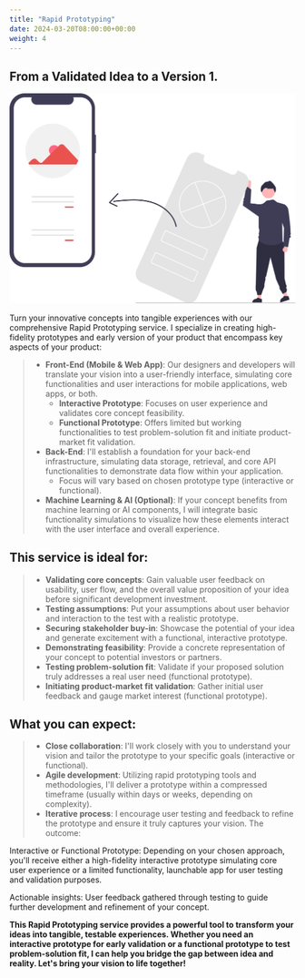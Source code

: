 ```yaml
---
title: "Rapid Prototyping"
date: 2024-03-20T08:00:00+00:00
weight: 4
---
```


## From a Validated Idea to a Version 1.

![Rapid Prototyping](/images/illustrations/undraw_design_process_re_0dhf.svg)

<!--more-->

Turn your innovative concepts into tangible experiences with our comprehensive Rapid Prototyping service. I specialize in creating high-fidelity prototypes and early version of your product that encompass key aspects of your product:

> * **Front-End (Mobile & Web App)**: Our designers and developers will translate your vision into a user-friendly interface, simulating core functionalities and user interactions for mobile applications, web apps, or both.
>   * **Interactive Prototype**: Focuses on user experience and validates core concept feasibility.
>    * **Functional Prototype**: Offers limited but working functionalities to test problem-solution fit and initiate product-market fit validation.
> * **Back-End**: I'll establish a foundation for your back-end infrastructure, simulating data storage, retrieval, and core API functionalities to demonstrate data flow within your application.
>   * Focus will vary based on chosen prototype type (interactive or functional).
>  * **Machine Learning & AI (Optional)**: If your concept benefits from machine learning or AI components, I will integrate basic functionality simulations to visualize how these elements interact with the user interface and overall experience.

## This service is ideal for:
> * **Validating core concepts**: Gain valuable user feedback on usability, user flow, and the overall value proposition of your idea before significant development investment.
> * **Testing assumptions**: Put your assumptions about user behavior and interaction to the test with a realistic prototype.
> * **Securing stakeholder buy-in**: Showcase the potential of your idea and generate excitement with a functional, interactive prototype.
> * **Demonstrating feasibility**: Provide a concrete representation of your concept to potential investors or partners.
> * **Testing problem-solution fit**: Validate if your proposed solution truly addresses a real user need (functional prototype).
> * **Initiating product-market fit validation**: Gather initial user feedback and gauge market interest (functional prototype).

## What you can expect:

> * **Close collaboration**: I'll work closely with you to understand your vision and tailor the prototype to your specific goals (interactive or functional).
> * **Agile development**: Utilizing rapid prototyping tools and methodologies, I'll deliver a prototype within a compressed timeframe (usually within days or weeks, depending on complexity).
> * **Iterative process**: I encourage user testing and feedback to refine the prototype and ensure it truly captures your vision.
The outcome:

Interactive or Functional Prototype: Depending on your chosen approach, you'll receive either a high-fidelity interactive prototype simulating core user experience or a limited functionality, launchable app for user testing and validation purposes.

Actionable insights: User feedback gathered through testing to guide further development and refinement of your concept.

**This Rapid Prototyping service provides a powerful tool to transform your ideas into tangible, testable experiences. Whether you need an interactive prototype for early validation or a functional prototype to test problem-solution fit, I can help you bridge the gap between idea and reality. Let's bring your vision to life together!**